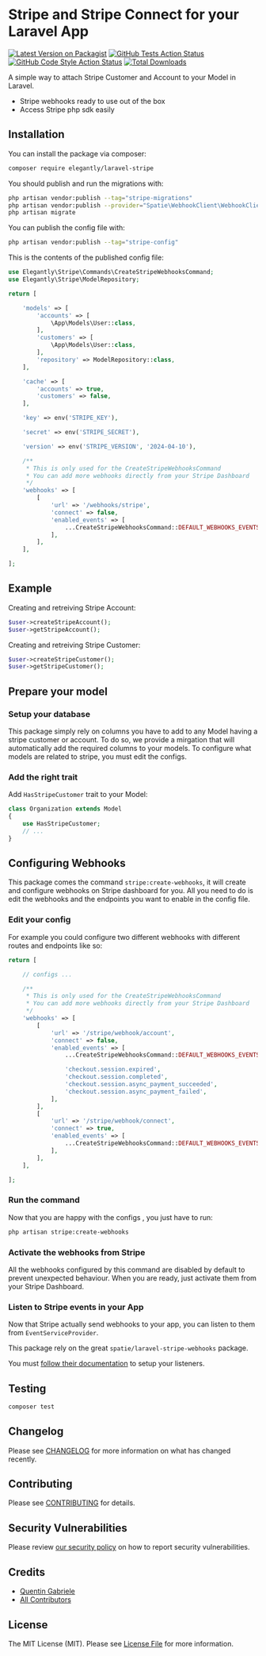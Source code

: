 # Stripe and Stripe Connect for your Laravel App

[![Latest Version on Packagist](https://img.shields.io/packagist/v/elegantly/laravel-stripe.svg?style=flat-square)](https://packagist.org/packages/elegantly/laravel-stripe)
[![GitHub Tests Action Status](https://img.shields.io/github/actions/workflow/status/ElegantEngineeringTech/laravel-stripe/run-tests.yml?branch=main&label=tests&style=flat-square)](https://github.com/ElegantEngineeringTech/laravel-stripe/actions?query=workflow%3Arun-tests+branch%3Amain)
[![GitHub Code Style Action Status](https://img.shields.io/github/actions/workflow/status/ElegantEngineeringTech/laravel-stripe/fix-php-code-style-issues.yml?branch=main&label=code%20style&style=flat-square)](https://github.com/ElegantEngineeringTech/laravel-stripe/actions?query=workflow%3A"Fix+PHP+code+style+issues"+branch%3Amain)
[![Total Downloads](https://img.shields.io/packagist/dt/elegantly/laravel-stripe.svg?style=flat-square)](https://packagist.org/packages/elegantly/laravel-stripe)

A simple way to attach Stripe Customer and Account to your Model in Laravel.

-   Stripe webhooks ready to use out of the box
-   Access Stripe php sdk easily

## Installation

You can install the package via composer:

```bash
composer require elegantly/laravel-stripe
```

You should publish and run the migrations with:

```bash
php artisan vendor:publish --tag="stripe-migrations"
php artisan vendor:publish --provider="Spatie\WebhookClient\WebhookClientServiceProvider" --tag="webhook-client-migrations"
php artisan migrate
```

You can publish the config file with:

```bash
php artisan vendor:publish --tag="stripe-config"
```

This is the contents of the published config file:

```php
use Elegantly\Stripe\Commands\CreateStripeWebhooksCommand;
use Elegantly\Stripe\ModelRepository;

return [

    'models' => [
        'accounts' => [
            \App\Models\User::class,
        ],
        'customers' => [
            \App\Models\User::class,
        ],
        'repository' => ModelRepository::class,
    ],

    'cache' => [
        'accounts' => true,
        'customers' => false,
    ],

    'key' => env('STRIPE_KEY'),

    'secret' => env('STRIPE_SECRET'),

    'version' => env('STRIPE_VERSION', '2024-04-10'),

    /**
     * This is only used for the CreateStripeWebhooksCommand
     * You can add more webhooks directly from your Stripe Dashboard
     */
    'webhooks' => [
        [
            'url' => '/webhooks/stripe',
            'connect' => false,
            'enabled_events' => [
                ...CreateStripeWebhooksCommand::DEFAULT_WEBHOOKS_EVENTS,
            ],
        ],
    ],

];

```

## Example

Creating and retreiving Stripe Account:

```php
$user->createStripeAccount();
$user->getStripeAccount();
```

Creating and retreiving Stripe Customer:

```php
$user->createStripeCustomer();
$user->getStripeCustomer();
```

## Prepare your model

### Setup your database

This package simply rely on columns you have to add to any Model having a stripe customer or account.
To do so, we provide a mirgation that will automatically add the required columns to your models.
To configure what models are related to stripe, you must edit the configs.

### Add the right trait

Add `HasStripeCustomer` trait to your Model:

```php
class Organization extends Model
{
    use HasStripeCustomer;
    // ...
}
```

## Configuring Webhooks

This package comes the command `stripe:create-webhooks`, it will create and configure webhooks on Stripe dashboard for you.
All you need to do is edit the webhooks and the endpoints you want to enable in the config file.

### Edit your config

For example you could configure two different webhooks with different routes and endpoints like so:

```php
return [

    // configs ...

    /**
     * This is only used for the CreateStripeWebhooksCommand
     * You can add more webhooks directly from your Stripe Dashboard
     */
    'webhooks' => [
        [
            'url' => '/stripe/webhook/account',
            'connect' => false,
            'enabled_events' => [
                ...CreateStripeWebhooksCommand::DEFAULT_WEBHOOKS_EVENTS,

                'checkout.session.expired',
                'checkout.session.completed',
                'checkout.session.async_payment_succeeded',
                'checkout.session.async_payment_failed',
            ],
        ],
        [
            'url' => '/stripe/webhook/connect',
            'connect' => true,
            'enabled_events' => [
                ...CreateStripeWebhooksCommand::DEFAULT_WEBHOOKS_EVENTS,
            ],
        ],
    ],

];
```

### Run the command

Now that you are happy with the configs , you just have to run:

```bash
php artisan stripe:create-webhooks
```

### Activate the webhooks from Stripe

All the webhooks configured by this command are disabled by default to prevent unexpected behaviour. When you are ready, just activate them from your Stripe Dashboard.

### Listen to Stripe events in your App

Now that Stripe actually send webhooks to your app, you can listen to them from `EventServiceProvider`.

This package rely on the great `spatie/laravel-stripe-webhooks` package.

You must [follow their documentation](https://github.com/spatie/laravel-stripe-webhooks) to setup your listeners.

## Testing

```bash
composer test
```

## Changelog

Please see [CHANGELOG](CHANGELOG.md) for more information on what has changed recently.

## Contributing

Please see [CONTRIBUTING](CONTRIBUTING.md) for details.

## Security Vulnerabilities

Please review [our security policy](../../security/policy) on how to report security vulnerabilities.

## Credits

-   [Quentin Gabriele](https://github.com/QuentinGab)
-   [All Contributors](../../contributors)

## License

The MIT License (MIT). Please see [License File](LICENSE.md) for more information.
